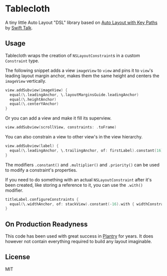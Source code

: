 # Tablecloth

A tiny little Auto Layout "DSL" library based on [Auto Layout with Key Paths](https://talk.objc.io/episodes/S01E75-auto-layout-with-key-paths)
by [Swift Talk](https://talk.objc.io).

## Usage

Tablecloth wraps the creation of `NSLayoutConstraint`s in a custom `Constraint` type.

The following snippet adds a view `imageView` to `view` and pins it to `view`'s leading layout margin anchor, makes them the same
height and centers the `imageView` vertically.

```swift
view.addSubview(imageView) {
  equal(\.leadingAnchor, \.layoutMarginsGuide.leadingAnchor)
  equal(\.heightAnchor)
  equal(\.centerYAnchor)
}
```

Or you can add a view and make it fill its superview.

```swift
view.addSubview(scrollView, constraints: .toFrame)
```

You can also constrain a view to other view's in the view hierarchy.

```swift
view.addSubview(label) {
  equal(\.leadingAnchor, \.trailingAnchor, of: firstLabel).constant(16)
}
```

The modifiers `.constant()` and `.multiplier()` and `.priority()` can be used to modify a constraint's properties.

If you need to do something with an actual `NSLayoutConstraint` after it's been created, like storing a reference to it, you can use the
`.with()` modifier.

```swift
titleLabel.configureConstraints {
  equal(\.widthAnchor, of: stackView).constant(-16).with { widthConstraint = $0 }
}
```

## On Production Readyness

This code has been used with great success in [Plantry](https://www.plantry.app/) for years. It does however not contain everything
required to build any layout imaginable. 

## License

MIT
